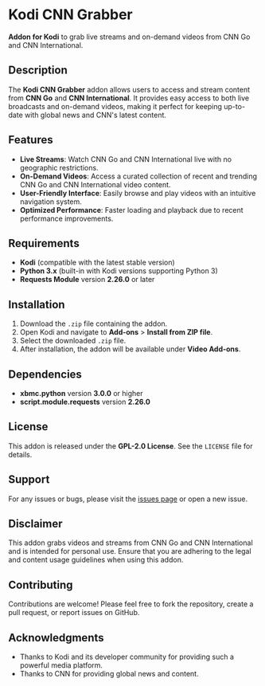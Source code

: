 # Kodi CNN Grabber

**Addon for Kodi** to grab live streams and on-demand videos from CNN Go and CNN International.

## **Description**  
The **Kodi CNN Grabber** addon allows users to access and stream content from **CNN Go** and **CNN International**. It provides easy access to both live broadcasts and on-demand videos, making it perfect for keeping up-to-date with global news and CNN's latest content.

## **Features**  
- **Live Streams**: Watch CNN Go and CNN International live with no geographic restrictions.  
- **On-Demand Videos**: Access a curated collection of recent and trending CNN Go and CNN International video content.  
- **User-Friendly Interface**: Easily browse and play videos with an intuitive navigation system.  
- **Optimized Performance**: Faster loading and playback due to recent performance improvements.

## **Requirements**  
- **Kodi** (compatible with the latest stable version)  
- **Python 3.x** (built-in with Kodi versions supporting Python 3)  
- **Requests Module** version **2.26.0** or later

## **Installation**  
1. Download the `.zip` file containing the addon.  
2. Open Kodi and navigate to **Add-ons** > **Install from ZIP file**.  
3. Select the downloaded `.zip` file.  
4. After installation, the addon will be available under **Video Add-ons**.

## **Dependencies**  
- **xbmc.python** version **3.0.0** or higher  
- **script.module.requests** version **2.26.0**  

## **License**  
This addon is released under the **GPL-2.0 License**. See the `LICENSE` file for details.

## **Support**  
For any issues or bugs, please visit the [issues page](https://github.com/the-blue-mage/plugin.video.cnn/issues) or open a new issue.

## **Disclaimer**  
This addon grabs videos and streams from CNN Go and CNN International and is intended for personal use. Ensure that you are adhering to the legal and content usage guidelines when using this addon.

## **Contributing**  
Contributions are welcome! Please feel free to fork the repository, create a pull request, or report issues on GitHub.

## **Acknowledgments**  
- Thanks to Kodi and its developer community for providing such a powerful media platform.  
- Thanks to CNN for providing global news and content.